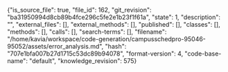 {"is_source_file": true, "file_id": 162, "git_revision": "ba31950994d8cb89b4fce296c5fe2e1b23f1f61a", "state": 1, "description": "", "external_files": [], "external_methods": [], "published": [], "classes": [], "methods": [], "calls": [], "search-terms": [], "filename": "/home/kavia/workspace/code-generation/campusschedpro-95046-95052/assets/error_analysis.md", "hash": "707e1bfa007b27d1715c53dc89b94078", "format-version": 4, "code-base-name": "default", "knowledge_revision": 575}
